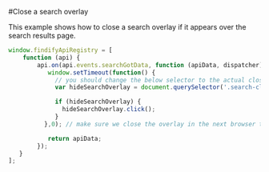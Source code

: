 #Close a search overlay

This example shows how to close a search overlay if it appears over the search results page.

```javascript
window.findifyApiRegistry = [
    function (api) {
        api.on(api.events.searchGotData, function (apiData, dispatcher) {
           window.setTimeout(function() {
             // you should change the below selector to the actual close trigger of the search overlay
             var hideSearchOverlay = document.querySelector('.search-close');

             if (hideSearchOverlay) {
               hideSearchOverlay.click();
             }
          },0); // make sure we close the overlay in the next browser tick, so it doesn't re-render 

           return apiData;
        });
   }
];
```
